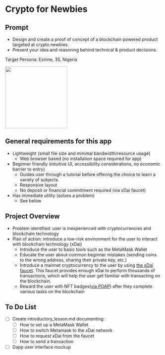# Crypto for Newbies

## Prompt
- Design and create a proof of concept of a blockchain powered product targeted at crypto newbies.
- Present your idea and reasoning behind technical & product decisions.

Target Persona: Ezinne, 35, Nigeria

<img src="https://user-images.githubusercontent.com/4076573/118256429-bbeac800-b4ad-11eb-8419-80f5d70c4637.png" height=200px>

## General requirements for this app
- Lightweight (small file size and minimal bandwidth/resource usage)
  - Web browser based (no installation space required for app)
- Beginner friendly (intuitive UI, accessibility considerations, no economic barrier to entry)
  - Guides user through a tutorial before offering the choice to learn a variety of subjects
  - Responsive layout
  - No deposit or financial commitment required (via xDai faucet)
- Has immediate utility (solves a problem)
  - See below


## Project Overview

- Problem identified: user is inexperienced with cryptocurrencies and blockchain technology
- Plan of action: introduce a low-risk environment for the user to interact with blockchain technology (xDai)
  - Introduce the user to basic tools such as the MetaMask Wallet
  - Educate the user about common beginner mistakes (sending coins to the wrong address, sharing their private key, etc.)
  - Introduce a mainnet cryptocurrency to the user by using [the xDai faucet](https://blockscout.com/xdai/mainnet/faucet). This faucet provides enough xDai to perform thousands of transactions, which will help the user get familiar with transacting on the blockchain.
  - Reward the user with NFT badges([via POAP](https://www.poap.xyz/)) after they complete various tasks on the blockchain


## To Do List

- [ ] Create introductory_lesson.md documenting:
  - [ ] How to set up a MetaMask Wallet
  - [ ] How to switch Metamask to the xDai network
  - [ ] How to request xDai from the faucet
  - [ ] How to send a transaction
- [ ] Dapp user interface mockup
